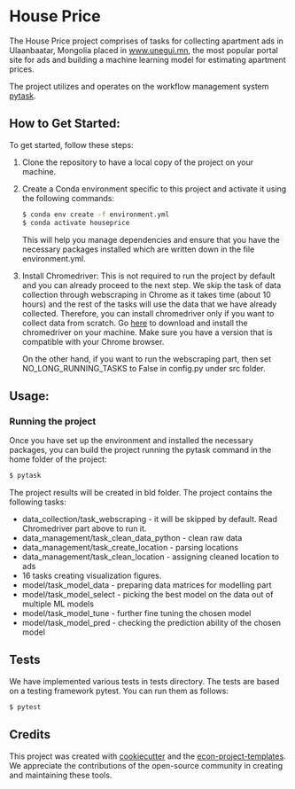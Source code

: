 # House Price

The House Price project comprises of tasks for collecting apartment ads in Ulaanbaatar,
Mongolia placed in www.unegui.mn, the most popular portal site for ads and building a
machine learning model for estimating apartment prices.

The project utilizes and operates on the workflow management system
[pytask](https://pytask-dev.readthedocs.io/en/stable/index.html).

## How to Get Started:

To get started, follow these steps:

1. Clone the repository to have a local copy of the project on your machine.

1. Create a Conda environment specific to this project and activate it using the
   following commands:

   ```bash
   $ conda env create -f environment.yml
   $ conda activate houseprice
   ```

   This will help you manage dependencies and ensure that you have the necessary
   packages installed which are written down in the file environment.yml.

1. Install Chromedriver: This is not required to run the project by default and you can
   already proceed to the next step. We skip the task of data collection through
   webscraping in Chrome as it takes time (about 10 hours) and the rest of the tasks
   will use the data that we have already collected. Therefore, you can install
   chromedriver only if you want to collect data from scratch. Go
   [here](https://chromedriver.chromium.org/getting-started) to download and install the
   chromedriver on your machine. Make sure you have a version that is compatible with
   your Chrome browser.

   On the other hand, if you want to run the webscraping part, then set
   NO_LONG_RUNNING_TASKS to False in config.py under src folder.

## Usage:

### Running the project

Once you have set up the environment and installed the necessary packages, you can build
the project running the pytask command in the home folder of the project:

```bash
$ pytask
```

The project results will be created in bld folder. The project contains the following
tasks:

- data_collection/task_webscraping - it will be skipped by default. Read Chromedriver
  part above to run it.
- data_management/task_clean_data_python - clean raw data
- data_management/task_create_location - parsing locations
- data_management/task_clean_location - assigning cleaned location to ads
- 16 tasks creating visualization figures.
- model/task_model_data - preparing data matrices for modelling part
- model/task_model_select - picking the best model on the data out of multiple ML models
- model/task_model_tune - further fine tuning the chosen model
- model/task_model_pred - checking the prediction ability of the chosen model

## Tests

We have implemented various tests in tests directory. The tests are based on a testing
framework pytest. You can run them as follows:

```bash
$ pytest
```

## Credits

This project was created with [cookiecutter](https://github.com/audreyr/cookiecutter)
and the
[econ-project-templates](https://github.com/OpenSourceEconomics/econ-project-templates).
We appreciate the contributions of the open-source community in creating and maintaining
these tools.
